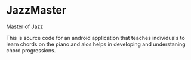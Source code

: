 # JazzMaster
Master of Jazz

This is source code for an android application that teaches individuals to learn chords on the piano and alos helps in
developing and understaning chord progressions. 
